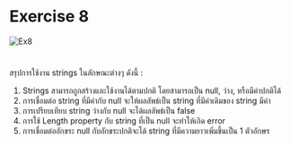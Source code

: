 # Exercise 8
![Ex8](https://github.com/65030179179Pattarapon/03376836-OOP-2566-Lab-03/assets/144198506/0ba92305-88b5-4c4f-bc63-8aa3710c9bbb)
#
สรุปการใช้งาน strings ในลักษณะต่างๆ ดังนี้ :
1. Strings สามารถถูกสร้างและใช้งานได้ตามปกติ โดยสามารถเป็น null, ว่าง, หรือมีค่าปกติได้
2. การเชื่อมต่อ string ที่มีค่ากับ null จะให้ผลลัพธ์เป็น string ที่มีค่าเดิมของ string มีค่า
3. การเปรียบเทียบ string ว่างกับ null จะได้ผลลัพธ์เป็น false
4. การใช้ Length property กับ string ที่เป็น null จะทำให้เกิด error
5. การเชื่อมต่ออักขระ null กับอักขระปกติจะได้ string ที่มีความยาวเพิ่มขึ้นเป็น 1 ตัวอักษร
